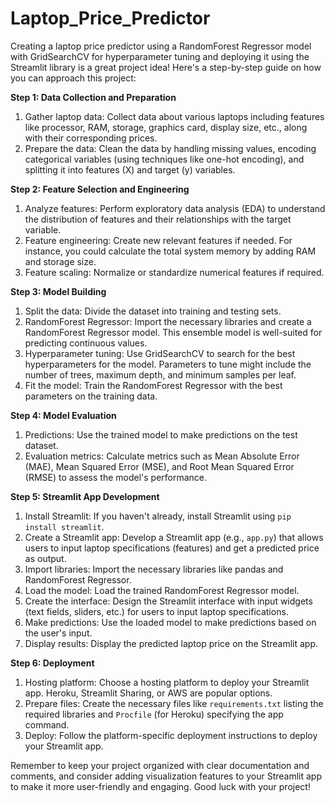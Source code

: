 # Laptop_Price_Predictor
Creating a laptop price predictor using a RandomForest Regressor model with GridSearchCV for hyperparameter tuning and deploying it using the Streamlit library is a great project idea! Here's a step-by-step guide on how you can approach this project:

**Step 1: Data Collection and Preparation**
1. Gather laptop data: Collect data about various laptops including features like processor, RAM, storage, graphics card, display size, etc., along with their corresponding prices.
2. Prepare the data: Clean the data by handling missing values, encoding categorical variables (using techniques like one-hot encoding), and splitting it into features (X) and target (y) variables.

**Step 2: Feature Selection and Engineering**
1. Analyze features: Perform exploratory data analysis (EDA) to understand the distribution of features and their relationships with the target variable.
2. Feature engineering: Create new relevant features if needed. For instance, you could calculate the total system memory by adding RAM and storage size.
3. Feature scaling: Normalize or standardize numerical features if required.

**Step 3: Model Building**
1. Split the data: Divide the dataset into training and testing sets.
2. RandomForest Regressor: Import the necessary libraries and create a RandomForest Regressor model. This ensemble model is well-suited for predicting continuous values.
3. Hyperparameter tuning: Use GridSearchCV to search for the best hyperparameters for the model. Parameters to tune might include the number of trees, maximum depth, and minimum samples per leaf.
4. Fit the model: Train the RandomForest Regressor with the best parameters on the training data.

**Step 4: Model Evaluation**
1. Predictions: Use the trained model to make predictions on the test dataset.
2. Evaluation metrics: Calculate metrics such as Mean Absolute Error (MAE), Mean Squared Error (MSE), and Root Mean Squared Error (RMSE) to assess the model's performance.

**Step 5: Streamlit App Development**
1. Install Streamlit: If you haven't already, install Streamlit using `pip install streamlit`.
2. Create a Streamlit app: Develop a Streamlit app (e.g., `app.py`) that allows users to input laptop specifications (features) and get a predicted price as output.
3. Import libraries: Import the necessary libraries like pandas and RandomForest Regressor.
4. Load the model: Load the trained RandomForest Regressor model.
5. Create the interface: Design the Streamlit interface with input widgets (text fields, sliders, etc.) for users to input laptop specifications.
6. Make predictions: Use the loaded model to make predictions based on the user's input.
7. Display results: Display the predicted laptop price on the Streamlit app.

**Step 6: Deployment**
1. Hosting platform: Choose a hosting platform to deploy your Streamlit app. Heroku, Streamlit Sharing, or AWS are popular options.
2. Prepare files: Create the necessary files like `requirements.txt` listing the required libraries and `Procfile` (for Heroku) specifying the app command.
3. Deploy: Follow the platform-specific deployment instructions to deploy your Streamlit app.

Remember to keep your project organized with clear documentation and comments, and consider adding visualization features to your Streamlit app to make it more user-friendly and engaging. Good luck with your project!
